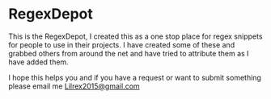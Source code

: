 # RegexDepot

This is the RegexDepot, I created this as a one stop place for regex snippets for people to use in their projects. I have created some of these and grabbed others from around the net and have tried to attribute them as I have added them.

I hope this helps you and if you have a request or want to submit something please email me Lilrex2015@gmail.com
